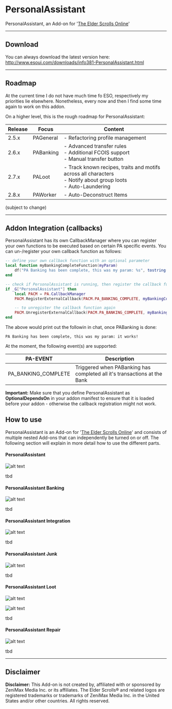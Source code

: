 # PersonalAssistant
PersonalAssistant, an Add-on for '[The Elder Scrolls Online](https://www.elderscrollsonline.com/ "Home - The Elder Scrolls Online")'

***

## Download
You can always download the latest version here: http://www.esoui.com/downloads/info381-PersonalAssistant.html

***

## Roadmap

At the current time I do not have much time fo ESO, respectively my priorities lie elsewhere. Nonetheless, every now and then I find some time again to work on this addon.

On a higher level, this is the rough roadmap for PersonalAssistant:

| Release | Focus | Content                                                                                                     |
|---------|------------|-------------------------------------------------------------------------------------------------------------|
| 2.5.x   | PAGeneral  | - Refactoring profile management                                                                              |
| 2.6.x   | PABanking  | - Advanced transfer rules<br>- Additional FCOIS support<br>- Manual transfer button                               |
| 2.7.x   | PALoot     | - Track known recipes, traits and motifs across all characters<br>- Notify about group loots<br>- Auto-Laundering |
| 2.8.x   | PAWorker   | - Auto-Deconstruct Items                                                                                      |                                                                       |
 (subject to change)

***

## Addon Integration (callbacks)

PersonalAssistant has its own CallbackManager where you can register your own functions to be executed based on certain PA specific events.
You can un-/register your own callback function as follows:

```lua
-- define your own callback function with an optional parameter
local function myBankingCompleteFunction(myParam)
    df("PA Banking has been complete, this was my param: %s", tostring(myParam))
end

-- check if PersonalAssistant is running, then register the callback function
if _G["PersonalAssistant"] then
    local PACM = PA.CallbackManager
    PACM.RegisterExternalCallback(PACM.PA_BANKING_COMPLETE, myBankingCompleteFunction, "it works!")

    -- to unregister the callback function again
    PACM.UnregisterExternalCallback(PACM.PA_BANKING_COMPLETE, myBankingCompleteFunction)
end
```

The above would print out the followin in chat, once PABanking is done:

```PA Banking has been complete, this was my param: it works!```

At the moment, the following event(s) are supported:

| PA-EVENT | Description |
|---------------------|-----------|
| PA_BANKING_COMPLETE | Triggered when PABanking has completed all it's transactions at the Bank  |


**Important:** Make sure that you define PersonalAssistant as **OptionalDependsOn** in your addon manifest to ensure that it is loaded before your addon - otherwise the callback registration might not work.


## How to use
PersonalAssistant is an Add-on for '[The Elder Scrolls Online](https://www.elderscrollsonline.com/ "Home - The Elder Scrolls Online")' and consists of multiple nested Add-ons that can independently be turned on or off. The following section will explain in more detail how to use the different parts. 

#### PersonalAssistant
![alt text][pag-menu]

tbd

#### PersonalAssistant Banking
![alt text][pab-menu]

tbd

#### PersonalAssistant Integration
![alt text][pai-menu]

tbd

#### PersonalAssistant Junk
![alt text][paj-menu]

tbd

#### PersonalAssistant Loot
![alt text][pal-menu]

![alt text][pal-inventory]

tbd

#### PersonalAssistant Repair
![alt text][par-menu]

tbd




***

## Disclaimer

**Disclaimer:**
This Add-on is not created by, affiliated with or sponsored by ZeniMax Media Inc. or its affiliates. The Elder Scrolls® and related logos are registered trademarks or trademarks of ZeniMax Media Inc. in the United States and/or other countries. All rights reserved.


[pag-menu]: ./info/images/PAG.png "PersonalAssistant General Menu"
[pab-menu]: ./info/images/PAB.png "PersonalAssistant Banking Menu"
[pai-menu]: ./info/images/PAI.png "PersonalAssistant Integration Menu"
[paj-menu]: ./info/images/PAJ.png "PersonalAssistant Junk Menu"
[pal-menu]: ./info/images/PAL.png "PersonalAssistant Loot Menu"
[pal-inventory]: ./info/images/PAL_Inventory.png "PersonalAssistant Loot Inventory View"
[par-menu]: ./info/images/PAR.png "PersonalAssistant Repair Menu"
